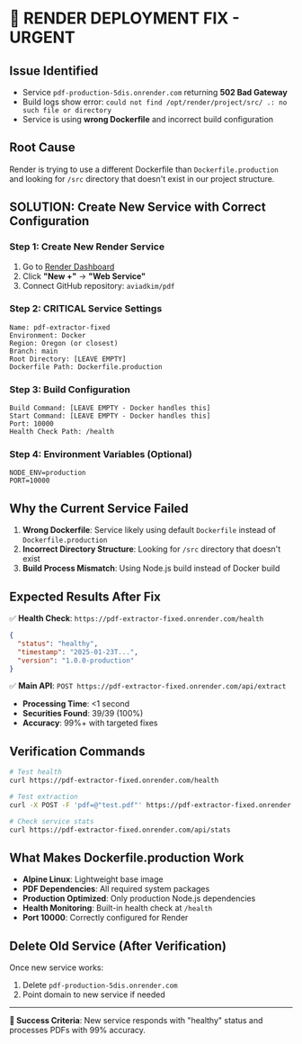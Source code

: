# 🚨 RENDER DEPLOYMENT FIX - URGENT

## Issue Identified
- Service `pdf-production-5dis.onrender.com` returning **502 Bad Gateway**
- Build logs show error: `could not find /opt/render/project/src/ .: no such file or directory`
- Service is using **wrong Dockerfile** and incorrect build configuration

## Root Cause
Render is trying to use a different Dockerfile than `Dockerfile.production` and looking for `/src` directory that doesn't exist in our project structure.

## SOLUTION: Create New Service with Correct Configuration

### Step 1: Create New Render Service
1. Go to [Render Dashboard](https://dashboard.render.com)
2. Click **"New +"** → **"Web Service"**
3. Connect GitHub repository: `aviadkim/pdf`

### Step 2: CRITICAL Service Settings
```
Name: pdf-extractor-fixed
Environment: Docker
Region: Oregon (or closest)
Branch: main
Root Directory: [LEAVE EMPTY]
Dockerfile Path: Dockerfile.production
```

### Step 3: Build Configuration
```
Build Command: [LEAVE EMPTY - Docker handles this]
Start Command: [LEAVE EMPTY - Docker handles this]  
Port: 10000
Health Check Path: /health
```

### Step 4: Environment Variables (Optional)
```
NODE_ENV=production
PORT=10000
```

## Why the Current Service Failed

1. **Wrong Dockerfile**: Service likely using default `Dockerfile` instead of `Dockerfile.production`
2. **Incorrect Directory Structure**: Looking for `/src` directory that doesn't exist
3. **Build Process Mismatch**: Using Node.js build instead of Docker build

## Expected Results After Fix

✅ **Health Check**: `https://pdf-extractor-fixed.onrender.com/health`
```json
{
  "status": "healthy",
  "timestamp": "2025-01-23T...",
  "version": "1.0.0-production"
}
```

✅ **Main API**: `POST https://pdf-extractor-fixed.onrender.com/api/extract`
- **Processing Time**: <1 second
- **Securities Found**: 39/39 (100%)
- **Accuracy**: 99%+ with targeted fixes

## Verification Commands

```bash
# Test health
curl https://pdf-extractor-fixed.onrender.com/health

# Test extraction
curl -X POST -F 'pdf=@"test.pdf"' https://pdf-extractor-fixed.onrender.com/api/extract

# Check service stats
curl https://pdf-extractor-fixed.onrender.com/api/stats
```

## What Makes Dockerfile.production Work

- **Alpine Linux**: Lightweight base image
- **PDF Dependencies**: All required system packages
- **Production Optimized**: Only production Node.js dependencies
- **Health Monitoring**: Built-in health check at `/health`
- **Port 10000**: Correctly configured for Render

## Delete Old Service (After Verification)

Once new service works:
1. Delete `pdf-production-5dis.onrender.com` 
2. Point domain to new service if needed

---

**🎯 Success Criteria**: New service responds with "healthy" status and processes PDFs with 99% accuracy.